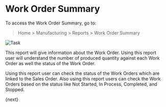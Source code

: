 <!-- add-breadcrumbs -->
# Work Order Summary

To access the Work Order Summary, go to:

> Home > Manufacturing > Reports > Work Order Summary


<img class="screenshot" alt="Task" src="{{docs_base_url}}/assets/img/manufacturing/work-order-summary.png">

This report will give information about the Work Order. Using this report user will understand the number of produced quantity against each Work Order as well the status of the Work Order.

Using this report user can check the status of the Work Orders which are linked to the Sales Order. Also using this report users can check the Work Orders based on the status like Not Started, In Process, Completed, and Stopped.

{next}
